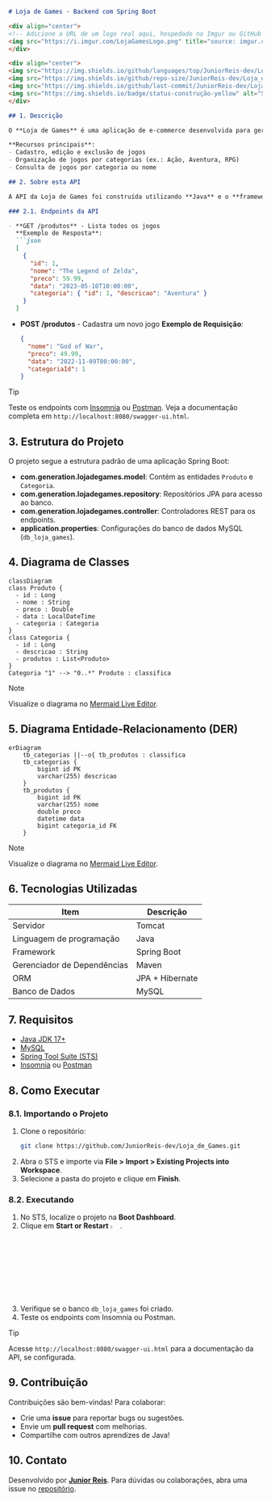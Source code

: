 ```markdown
# Loja de Games - Backend com Spring Boot

<div align="center">
<!-- Adicione a URL de um logo real aqui, hospedado no Imgur ou GitHub -->
<img src="https://i.imgur.com/LojaGamesLogo.png" title="source: imgur.com" width="300" alt="Logo Loja de Games" />
</div>

<div align="center">
<img src="https://img.shields.io/github/languages/top/JuniorReis-dev/Loja_de_Games?style=flat-square" />
<img src="https://img.shields.io/github/repo-size/JuniorReis-dev/Loja_de_Games?style=flat-square" />
<img src="https://img.shields.io/github/last-commit/JuniorReis-dev/Loja_de_Games?style=flat-square" />
<img src="https://img.shields.io/badge/status-construção-yellow" alt="Status: Em Construção">
</div>

## 1. Descrição

O **Loja de Games** é uma aplicação de e-commerce desenvolvida para gerenciar a venda de jogos digitais, permitindo o cadastro, consulta e organização de produtos (jogos) por categorias. Este projeto foi criado com fins educacionais, simulando uma loja virtual para praticar conceitos de API REST com **Java** e **Spring Boot**.

**Recursos principais**:
- Cadastro, edição e exclusão de jogos
- Organização de jogos por categorias (ex.: Ação, Aventura, RPG)
- Consulta de jogos por categoria ou nome

## 2. Sobre esta API

A API da Loja de Games foi construída utilizando **Java** e o **framework Spring**, seguindo a arquitetura **MVC** e **REST**. Ela gerencia os recursos **Produto** e **Categoria**, com endpoints para operações de CRUD.

### 2.1. Endpoints da API

- **GET /produtos** - Lista todos os jogos
  **Exemplo de Resposta**:
  ```json
  [
    {
      "id": 1,
      "nome": "The Legend of Zelda",
      "preco": 59.99,
      "data": "2023-05-10T10:00:00",
      "categoria": { "id": 1, "descricao": "Aventura" }
    }
  ]
  ```

- **POST /produtos** - Cadastra um novo jogo
  **Exemplo de Requisição**:
  ```json
  {
    "nome": "God of War",
    "preco": 49.99,
    "data": "2022-11-09T00:00:00",
    "categoriaId": 1
  }
  ```

> [!TIP]
> Teste os endpoints com [Insomnia](https://insomnia.rest/) ou [Postman](https://www.postman.com/). Veja a documentação completa em `http://localhost:8080/swagger-ui.html`.

## 3. Estrutura do Projeto

O projeto segue a estrutura padrão de uma aplicação Spring Boot:
- **com.generation.lojadegames.model**: Contém as entidades `Produto` e `Categoria`.
- **com.generation.lojadegames.repository**: Repositórios JPA para acesso ao banco.
- **com.generation.lojadegames.controller**: Controladores REST para os endpoints.
- **application.properties**: Configurações do banco de dados MySQL (`db_loja_games`).

## 4. Diagrama de Classes

```mermaid
classDiagram
class Produto {
  - id : Long
  - nome : String
  - preco : Double
  - data : LocalDateTime
  - categoria : Categoria
}
class Categoria {
  - id : Long
  - descricao : String
  - produtos : List<Produto>
}
Categoria "1" --> "0..*" Produto : classifica
```

> [!NOTE]
> Visualize o diagrama no [Mermaid Live Editor](https://mermaid.live/).

## 5. Diagrama Entidade-Relacionamento (DER)

```mermaid
erDiagram
    tb_categorias ||--o{ tb_produtos : classifica
    tb_categorias {
        bigint id PK
        varchar(255) descricao
    }
    tb_produtos {
        bigint id PK
        varchar(255) nome
        double preco
        datetime data
        bigint categoria_id FK
    }
```

> [!NOTE]
> Visualize o diagrama no [Mermaid Live Editor](https://mermaid.live/).

## 6. Tecnologias Utilizadas

| Item                          | Descrição       |
|-------------------------------|-----------------|
| Servidor                     | Tomcat          |
| Linguagem de programação     | Java            |
| Framework                    | Spring Boot     |
| Gerenciador de Dependências  | Maven           |
| ORM                          | JPA + Hibernate |
| Banco de Dados               | MySQL           |

## 7. Requisitos

- [Java JDK 17+](https://www.oracle.com/java/technologies/javase/jdk17-archive-downloads.html)
- [MySQL](https://dev.mysql.com/downloads/)
- [Spring Tool Suite (STS)](https://spring.io/tools)
- [Insomnia](https://insomnia.rest/download) ou [Postman](https://www.postman.com/)

## 8. Como Executar

### 8.1. Importando o Projeto

1. Clone o repositório:
   ```bash
   git clone https://github.com/JuniorReis-dev/Loja_de_Games.git
   ```
2. Abra o STS e importe via **File > Import > Existing Projects into Workspace**.
3. Selecione a pasta do projeto e clique em **Finish**.

### 8.2. Executando

1. No STS, localize o projeto na **Boot Dashboard**.
2. Clique em **Start or Restart** <img src="https://i.imgur.com/wdoZqWP.png" title="source: imgur.com" width="4%"/>.
3. Verifique se o banco `db_loja_games` foi criado.
4. Teste os endpoints com Insomnia ou Postman.

> [!TIP]
> Acesse `http://localhost:8080/swagger-ui.html` para a documentação da API, se configurada.

## 9. Contribuição

Contribuições são bem-vindas! Para colaborar:
- Crie uma **issue** para reportar bugs ou sugestões.
- Envie um **pull request** com melhorias.
- Compartilhe com outros aprendizes de Java!

## 10. Contato

Desenvolvido por [**Junior Reis**](https://github.com/JuniorReis-dev).
Para dúvidas ou colaborações, abra uma issue no [repositório](https://github.com/JuniorReis-dev/Loja_de_Games).
```